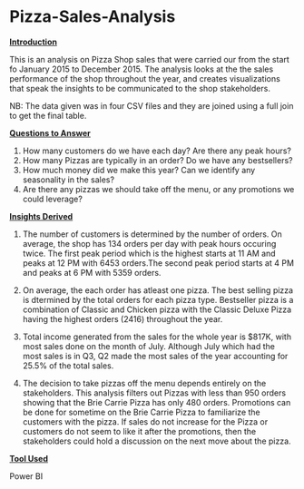 # Pizza-Sales-Analysis

**<ins>Introduction<ins/>**

This is an analysis on Pizza Shop sales that were carried our from the start fo January 2015 to December 2015. The analysis looks at the the sales performance of the shop throughout the year, and creates visualizations that speak the insights to be communicated to the shop stakeholders. 

NB: The data given was in four CSV files and they are joined using a full join to get the final table. 

**<ins>Questions to Answer<ins/>**

1. How many customers do we have each day? Are there any peak hours?
2. How many Pizzas are typically in an order? Do we have any bestsellers?
3. How much money did we make this year? Can we identify any seasonality in the sales?
4. Are there any pizzas we should take off the menu, or any promotions we could leverage?

**<ins>Insights Derived <ins/>**

1. The number of customers is determined by the number of orders. On average, the shop has 134 orders per day with peak hours occuring twice. The first peak period which is the highest starts at 11 AM and peaks at 12 PM with 6453 orders.The second peak period starts at 4 PM and peaks at 6 PM with 5359 orders.

2. On average, the each order has atleast one pizza. The best selling pizza is dtermined by the total orders for each pizza type.
Bestseller pizza is a combination of Classic and Chicken pizza with the Classic Deluxe Pizza having the highest orders (2416) throughout the year.

3. Total income generated from the sales for the whole year is $817K, with most sales done on the month of July. Although July which had the most sales is in Q3, Q2 made the most sales of the year accounting for 25.5% of the total sales.

4. The decision to take pizzas off the menu depends entirely on the stakeholders. This analysis filters out Pizzas with less than 950 orders showing that the Brie Carrie Pizza has only 480 orders. Promotions can be done for sometime on the Brie Carrie Pizza to familiarize the customers with the pizza. If sales do not increase for the Pizza or customers do not seem to like it after the promotions, then the stakeholders could hold a discussion on the next move about the pizza.

**<ins>Tool Used <ins/>**

Power BI
